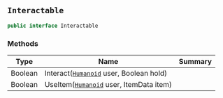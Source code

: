 ## `Interactable`

```csharp
public interface Interactable
```

### Methods

| Type | Name | Summary | 
| --- | --- | --- | 
| Boolean | Interact([`Humanoid`](./Humanoid.md) user, Boolean hold) |  | 
| Boolean | UseItem([`Humanoid`](./Humanoid.md) user, ItemData item) |  | 


